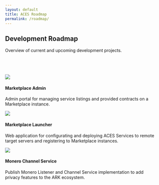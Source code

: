 ```yaml
---
layout: default
title: ACES Roadmap
permalink: /roadmap/
---
```



<div class="spacial-features customFadeInUp">
    <section class="container">
        <div class="row">
            <div class="col-12">
                <div class="header">
                    <h2>Development Roadmap</h2>
                    <p>Overview of current and upcoming development projects.</p>
                </div>
            </div>
        </div>
    </section>
</div>

<div class="index-features" style="padding:0; margin-top: 70px">
    <div class="container">
        <section class="features">
            <div class="row">
                <div class="col-md-12 feature">
                    <img src="../assets/images/ark-block-logo.png" class="icon icon-roadmap" />
                    <section>
                        <h4>
                            Marketplace Admin
                        </h4>
                        <p>
                            Admin portal for managing service listings and provided contracts on a Marketplace instance.
                        </p>
                    </section>
                </div>
                <div class="col-md-12 feature">
                    <img src="../assets/images/ark-block-logo.png" class="icon icon-roadmap" />
                    <section>
                        <h4>
                            Marketplace Launcher
                        </h4>
                        <p>
                            Web application for configurating and deploying ACES Services to remote target servers
                            and registering to Marketplace instances.
                        </p>
                    </section>
                </div>
                <div class="col-md-12 feature">
                    <img src="../assets/images/ark-block-logo.png" class="icon icon-roadmap" />
                    <section>
                        <h4>
                            Monero Channel Service
                        </h4>
                        <p>
                            Publish Monero Listener and Channel Service implementation to add privacy features to
                            the ARK ecosystem.
                        </p>
                    </section>
                </div>
            </div>
        </section>
    </div>
</div>

